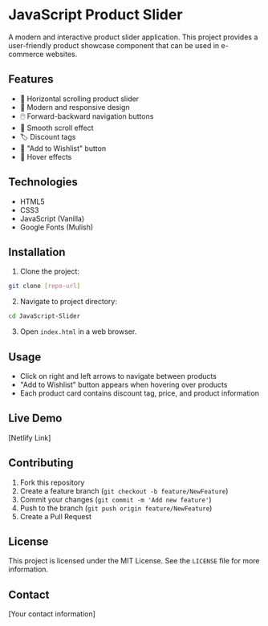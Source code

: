 # JavaScript Product Slider

A modern and interactive product slider application. This project provides a user-friendly product showcase component that can be used in e-commerce websites.

## Features

- 🎯 Horizontal scrolling product slider
- 🎨 Modern and responsive design
- 🖱️ Forward-backward navigation buttons
- 💫 Smooth scroll effect
- 🏷️ Discount tags
- 💝 "Add to Wishlist" button
- 🎨 Hover effects

## Technologies

- HTML5
- CSS3
- JavaScript (Vanilla)
- Google Fonts (Mulish)

## Installation

1. Clone the project:
```bash
git clone [repo-url]
```

2. Navigate to project directory:
```bash
cd JavaScript-Slider
```

3. Open `index.html` in a web browser.

## Usage

- Click on right and left arrows to navigate between products
- "Add to Wishlist" button appears when hovering over products
- Each product card contains discount tag, price, and product information

## Live Demo

[Netlify Link]

## Contributing

1. Fork this repository
2. Create a feature branch (`git checkout -b feature/NewFeature`)
3. Commit your changes (`git commit -m 'Add new feature'`)
4. Push to the branch (`git push origin feature/NewFeature`)
5. Create a Pull Request

## License

This project is licensed under the MIT License. See the `LICENSE` file for more information.

## Contact

[Your contact information] 
